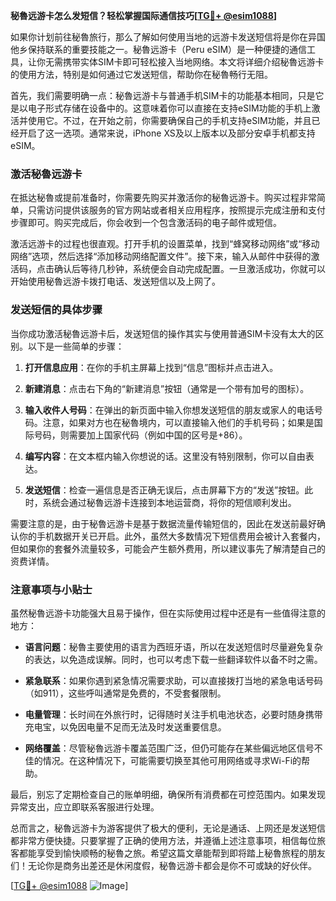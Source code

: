 **秘魯远游卡怎么发短信？轻松掌握国际通信技巧[[TG💪+ @esim1088](https://t.me/s/esim1088)]**

如果你计划前往秘魯旅行，那么了解如何使用当地的远游卡发送短信将是你在异国他乡保持联系的重要技能之一。秘魯远游卡（Peru eSIM）是一种便捷的通信工具，让你无需携带实体SIM卡即可轻松接入当地网络。本文将详细介绍秘魯远游卡的使用方法，特别是如何通过它发送短信，帮助你在秘魯畅行无阻。

首先，我们需要明确一点：秘魯远游卡与普通手机SIM卡的功能基本相同，只是它是以电子形式存储在设备中的。这意味着你可以直接在支持eSIM功能的手机上激活并使用它。不过，在开始之前，你需要确保自己的手机支持eSIM功能，并且已经开启了这一选项。通常来说，iPhone XS及以上版本以及部分安卓手机都支持eSIM。

### **激活秘魯远游卡**

在抵达秘魯或提前准备时，你需要先购买并激活你的秘魯远游卡。购买过程非常简单，只需访问提供该服务的官方网站或者相关应用程序，按照提示完成注册和支付步骤即可。购买完成后，你会收到一个包含激活码的电子邮件或短信。

激活远游卡的过程也很直观。打开手机的设置菜单，找到“蜂窝移动网络”或“移动网络”选项，然后选择“添加移动网络配置文件”。接下来，输入从邮件中获得的激活码，点击确认后等待几秒钟，系统便会自动完成配置。一旦激活成功，你就可以开始使用秘魯远游卡拨打电话、发送短信以及上网了。

### **发送短信的具体步骤**

当你成功激活秘魯远游卡后，发送短信的操作其实与使用普通SIM卡没有太大的区别。以下是一些简单的步骤：

1. **打开信息应用**：在你的手机主屏幕上找到“信息”图标并点击进入。
   
2. **新建消息**：点击右下角的“新建消息”按钮（通常是一个带有加号的图标）。

3. **输入收件人号码**：在弹出的新页面中输入你想发送短信的朋友或家人的电话号码。注意，如果对方也在秘魯境内，可以直接输入他们的手机号码；如果是国际号码，则需要加上国家代码（例如中国的区号是+86）。

4. **编写内容**：在文本框内输入你想说的话。这里没有特别限制，你可以自由表达。

5. **发送短信**：检查一遍信息是否正确无误后，点击屏幕下方的“发送”按钮。此时，系统会通过秘魯远游卡连接到本地运营商，将你的短信顺利发出。

需要注意的是，由于秘魯远游卡是基于数据流量传输短信的，因此在发送前最好确认你的手机数据开关已开启。此外，虽然大多数情况下短信费用会被计入套餐内，但如果你的套餐外流量较多，可能会产生额外费用，所以建议事先了解清楚自己的资费详情。

### **注意事项与小贴士**

虽然秘魯远游卡功能强大且易于操作，但在实际使用过程中还是有一些值得注意的地方：

- **语言问题**：秘魯主要使用的语言为西班牙语，所以在发送短信时尽量避免复杂的表达，以免造成误解。同时，也可以考虑下载一些翻译软件以备不时之需。
  
- **紧急联系**：如果你遇到紧急情况需要求助，可以直接拨打当地的紧急电话号码（如911），这些呼叫通常是免费的，不受套餐限制。

- **电量管理**：长时间在外旅行时，记得随时关注手机电池状态，必要时随身携带充电宝，以免因电量不足而无法及时发送重要信息。

- **网络覆盖**：尽管秘魯远游卡覆盖范围广泛，但仍可能存在某些偏远地区信号不佳的情况。在这种情况下，可能需要切换至其他可用网络或寻求Wi-Fi的帮助。

最后，别忘了定期检查自己的账单明细，确保所有消费都在可控范围内。如果发现异常支出，应立即联系客服进行处理。

总而言之，秘魯远游卡为游客提供了极大的便利，无论是通话、上网还是发送短信都非常方便快捷。只要掌握了正确的使用方法，并遵循上述注意事项，相信每位旅客都能享受到愉快顺畅的秘魯之旅。希望这篇文章能帮到即将踏上秘魯旅程的朋友们！无论你是商务出差还是休闲度假，秘魯远游卡都会是你不可或缺的好伙伴。

[[TG💪+ @esim1088](https://t.me/s/esim1088) ![Image](https://i.postimg.cc/4NQfJmqS/Snipaste-2025-05-13-00-14-12.png)]